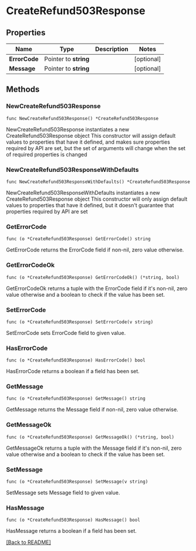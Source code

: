 # CreateRefund503Response

## Properties

Name | Type | Description | Notes
------------ | ------------- | ------------- | -------------
**ErrorCode** | Pointer to **string** |  | [optional] 
**Message** | Pointer to **string** |  | [optional] 

## Methods

### NewCreateRefund503Response

`func NewCreateRefund503Response() *CreateRefund503Response`

NewCreateRefund503Response instantiates a new CreateRefund503Response object
This constructor will assign default values to properties that have it defined,
and makes sure properties required by API are set, but the set of arguments
will change when the set of required properties is changed

### NewCreateRefund503ResponseWithDefaults

`func NewCreateRefund503ResponseWithDefaults() *CreateRefund503Response`

NewCreateRefund503ResponseWithDefaults instantiates a new CreateRefund503Response object
This constructor will only assign default values to properties that have it defined,
but it doesn't guarantee that properties required by API are set

### GetErrorCode

`func (o *CreateRefund503Response) GetErrorCode() string`

GetErrorCode returns the ErrorCode field if non-nil, zero value otherwise.

### GetErrorCodeOk

`func (o *CreateRefund503Response) GetErrorCodeOk() (*string, bool)`

GetErrorCodeOk returns a tuple with the ErrorCode field if it's non-nil, zero value otherwise
and a boolean to check if the value has been set.

### SetErrorCode

`func (o *CreateRefund503Response) SetErrorCode(v string)`

SetErrorCode sets ErrorCode field to given value.

### HasErrorCode

`func (o *CreateRefund503Response) HasErrorCode() bool`

HasErrorCode returns a boolean if a field has been set.

### GetMessage

`func (o *CreateRefund503Response) GetMessage() string`

GetMessage returns the Message field if non-nil, zero value otherwise.

### GetMessageOk

`func (o *CreateRefund503Response) GetMessageOk() (*string, bool)`

GetMessageOk returns a tuple with the Message field if it's non-nil, zero value otherwise
and a boolean to check if the value has been set.

### SetMessage

`func (o *CreateRefund503Response) SetMessage(v string)`

SetMessage sets Message field to given value.

### HasMessage

`func (o *CreateRefund503Response) HasMessage() bool`

HasMessage returns a boolean if a field has been set.


[[Back to README]](../../README.md)



